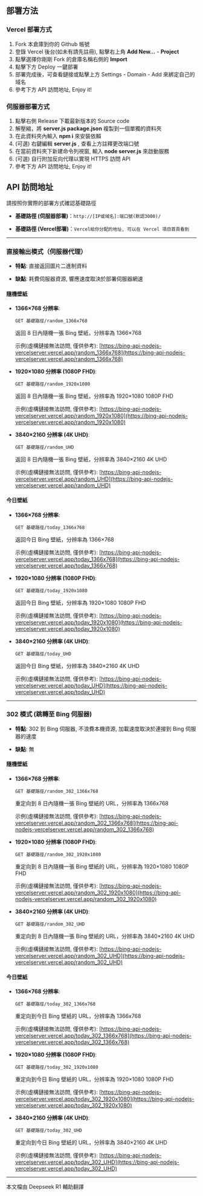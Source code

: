 ## 部署方法

### Vercel 部署方式

1. Fork 本倉庫到你的 Github 帳號
2. 登錄 Vercel 後台(如未有請先註冊), 點擊右上角 **Add New...** - **Project**
3. 點擊選擇你剛剛 Fork 的倉庫名稱右側的 **Import**
4. 點擊下方 Deploy 一鍵部署
5. 部署完成後，可查看鏈接或點擊上方 Settings - Domain - Add 來綁定自己的域名
6. 參考下方 API 訪問地址, Enjoy it!

### 伺服器部署方式

1. 點擊右側 Release 下載最新版本的 Source code
2. 解壓縮，將 **server.js package.json** 複製到一個單獨的資料夾
3. 在此資料夾內輸入 **npm i** 來安裝依賴
4. (可選) 右鍵編輯 **server.js** , 查看上方註釋更改端口號
5. 在當前資料夾下新建命令列視窗, 輸入 **node server.js** 來啟動服務
6. (可選) 自行附加反向代理以實現 HTTPS 訪問 API
6. 參考下方 API 訪問地址, Enjoy it!


## API 訪問地址

請按照你實際的部署方式確認基礎路徑

- **基礎路徑 (伺服器部署)**：`http://[IP或域名]:端口號(默認3000)/`

- **基礎路徑 (Vercel部署)**：`Vercel給你分配的地址, 可以在 Vercel 項目首頁看到`

---

### 直接輸出模式（伺服器代理）

- **特點**: 直接返回圖片二進制資料

- **缺點**: 耗費伺服器資源, 響應速度取決於部署伺服器網速

#### 隨機壁紙

- **1366×768 分辨率**:  

  `GET 基礎路徑/random_1366x768`  

  返回 8 日內隨機一張 Bing 壁紙，分辨率為 1366×768 

  示例(虛構鏈接無法訪問, 僅供參考): [https://bing-api-nodejs-vercelserver.vercel.app/random_1366x768](https://bing-api-nodejs-vercelserver.vercel.app/random_1366x768)

- **1920×1080 分辨率 (1080P FHD)**:  

  `GET 基礎路徑/random_1920x1080`  

  返回 8 日內隨機一張 Bing 壁紙，分辨率為 1920×1080 1080P FHD

  示例(虛構鏈接無法訪問, 僅供參考): [https://bing-api-nodejs-vercelserver.vercel.app/random_1920x1080](https://bing-api-nodejs-vercelserver.vercel.app/random_1920x1080)

- **3840×2160 分辨率 (4K UHD)**:  

  `GET 基礎路徑/random_UHD`  
  
  返回 8 日內隨機一張 Bing 壁紙，分辨率為 3840×2160 4K UHD  

  示例(虛構鏈接無法訪問, 僅供參考): [https://bing-api-nodejs-vercelserver.vercel.app/random_UHD](https://bing-api-nodejs-vercelserver.vercel.app/random_UHD)

#### 今日壁紙

- **1366×768 分辨率**:  

  `GET 基礎路徑/today_1366x768`  

  返回今日 Bing 壁紙，分辨率為 1366×768 

  示例(虛構鏈接無法訪問, 僅供參考): [https://bing-api-nodejs-vercelserver.vercel.app/today_1366x768](https://bing-api-nodejs-vercelserver.vercel.app/today_1366x768)

- **1920×1080 分辨率 (1080P FHD)**:  

  `GET 基礎路徑/today_1920x1080`  

  返回今日 Bing 壁紙，分辨率為 1920×1080 1080P FHD

  示例(虛構鏈接無法訪問, 僅供參考): [https://bing-api-nodejs-vercelserver.vercel.app/today_1920x1080](https://bing-api-nodejs-vercelserver.vercel.app/today_1920x1080)

- **3840×2160 分辨率 (4K UHD)**:  

  `GET 基礎路徑/today_UHD`  

  返回今日 Bing 壁紙，分辨率為 3840×2160 4K UHD  

  示例(虛構鏈接無法訪問, 僅供參考): [https://bing-api-nodejs-vercelserver.vercel.app/today_UHD](https://bing-api-nodejs-vercelserver.vercel.app/today_UHD)

---

### 302 模式 (跳轉至 Bing 伺服器)

- **特點**: 302 到 Bing 伺服器, 不浪費本機資源, 加載速度取決於連接到 Bing 伺服器的速度

- **缺點**: 無

#### 隨機壁紙

- **1366×768 分辨率**:  

  `GET 基礎路徑/random_302_1366x768`  

  重定向到 8 日內隨機一張 Bing 壁紙的 URL，分辨率為 1366x768

  示例(虛構鏈接無法訪問, 僅供參考): [https://bing-api-nodejs-vercelserver.vercel.app/random_302_1366x768](https://bing-api-nodejs-vercelserver.vercel.app/random_302_1366x768)

- **1920×1080 分辨率 (1080P FHD)**:  

  `GET 基礎路徑/random_302_1920x1080`  

  重定向到 8 日內隨機一張 Bing 壁紙的 URL，分辨率為 1920×1080 1080P FHD 

  示例(虛構鏈接無法訪問, 僅供參考): [https://bing-api-nodejs-vercelserver.vercel.app/random_302_1920x1080](https://bing-api-nodejs-vercelserver.vercel.app/random_302_1920x1080)

- **3840×2160 分辨率 (4K UHD)**:  

  `GET 基礎路徑/random_302_UHD`  

  重定向到 8 日內隨機一張 Bing 壁紙的 URL，分辨率為 3840×2160 4K UHD  

  示例(虛構鏈接無法訪問, 僅供參考): [https://bing-api-nodejs-vercelserver.vercel.app/random_302_UHD](https://bing-api-nodejs-vercelserver.vercel.app/random_302_UHD)

#### 今日壁紙

- **1366×768 分辨率**:  

  `GET 基礎路徑/today_302_1366x768`  

  重定向到今日 Bing 壁紙的 URL，分辨率為 1366x768

  示例(虛構鏈接無法訪問, 僅供參考): [https://bing-api-nodejs-vercelserver.vercel.app/today_302_1366x768](https://bing-api-nodejs-vercelserver.vercel.app/today_302_1366x768)

- **1920×1080 分辨率 (1080P FHD)**:  

  `GET 基礎路徑/today_302_1920x1080`  

  重定向到今日 Bing 壁紙的 URL，分辨率為 1920×1080 1080P FHD   

  示例(虛構鏈接無法訪問, 僅供參考): [https://bing-api-nodejs-vercelserver.vercel.app/today_302_1920x1080](https://bing-api-nodejs-vercelserver.vercel.app/today_302_1920x1080)

- **3840×2160 分辨率 (4K UHD)**:  

  `GET 基礎路徑/today_302_UHD`  

  重定向到今日 Bing 壁紙的 URL，分辨率為 3840×2160 4K UHD  

  示例(虛構鏈接無法訪問, 僅供參考): [https://bing-api-nodejs-vercelserver.vercel.app/today_302_UHD](https://bing-api-nodejs-vercelserver.vercel.app/today_302_UHD)

---

本文檔由 Deepseek R1 輔助翻譯
